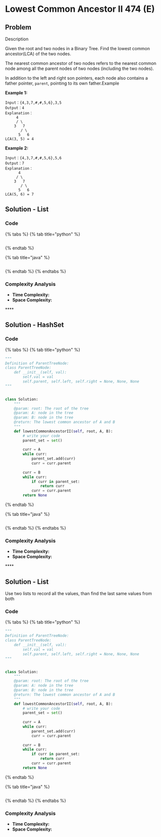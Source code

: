 # Lowest Common Ancestor II 474 \(E\)

## Problem

Description

Given the root and two nodes in a Binary Tree. Find the lowest common ancestor\(LCA\) of the two nodes.

The nearest common ancestor of two nodes refers to the nearest common node among all the parent nodes of two nodes \(including the two nodes\).

In addition to the left and right son pointers, each node also contains a father pointer, `parent`, pointing to its own father.Example

**Example 1:**

```text
Input：{4,3,7,#,#,5,6},3,5
Output：4
Explanation：
     4
     / \
    3   7
       / \
      5   6
LCA(3, 5) = 4
```

**Example 2:**

```text
Input：{4,3,7,#,#,5,6},5,6
Output：7
Explanation：
      4
     / \
    3   7
       / \
      5   6
LCA(5, 6) = 7
```

## Solution - List

### Code

{% tabs %}
{% tab title="python" %}
```python

```
{% endtab %}

{% tab title="java" %}
```

```
{% endtab %}
{% endtabs %}

### Complexity Analysis

* **Time Complexity:**
* **Space Complexity:**

\*\*\*\*

## Solution - HashSet

### Code

{% tabs %}
{% tab title="python" %}
```python
"""
Definition of ParentTreeNode:
class ParentTreeNode:
    def __init__(self, val):
        self.val = val
        self.parent, self.left, self.right = None, None, None
"""


class Solution:
    """
    @param: root: The root of the tree
    @param: A: node in the tree
    @param: B: node in the tree
    @return: The lowest common ancestor of A and B
    """
    def lowestCommonAncestorII(self, root, A, B):
        # write your code 
        parent_set = set()
        
        curr = A
        while curr:
            parent_set.add(curr)
            curr = curr.parent
        
        curr = B
        while curr:
            if curr in parent_set:
                return curr
            curr = curr.parent
        return None
```
{% endtab %}

{% tab title="java" %}
```

```
{% endtab %}
{% endtabs %}

### Complexity Analysis

* **Time Complexity:**
* **Space Complexity:**

\*\*\*\*

## Solution - List

Use two lists to record all the values, than find the last same values from both



### Code

{% tabs %}
{% tab title="python" %}
```python
"""
Definition of ParentTreeNode:
class ParentTreeNode:
    def __init__(self, val):
        self.val = val
        self.parent, self.left, self.right = None, None, None
"""


class Solution:
    """
    @param: root: The root of the tree
    @param: A: node in the tree
    @param: B: node in the tree
    @return: The lowest common ancestor of A and B
    """
    def lowestCommonAncestorII(self, root, A, B):
        # write your code 
        parent_set = set()
        
        curr = A
        while curr:
            parent_set.add(curr)
            curr = curr.parent
        
        curr = B
        while curr:
            if curr in parent_set:
                return curr
            curr = curr.parent
        return None
```
{% endtab %}

{% tab title="java" %}
```

```
{% endtab %}
{% endtabs %}

### Complexity Analysis

* **Time Complexity:**
* **Space Complexity:**

